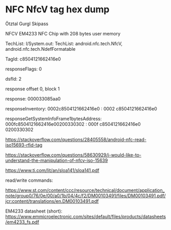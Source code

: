 # NFC NfcV tag hex dump

Ötztal Gurgl Skipass

NFCV EM4233 NFC Chip with 208 bytes user memory

TechList: I/System.out: TechList: android.nfc.tech.NfcV, android.nfc.tech.NdefFormatable

TagId: c8504121662416e0

responseFlags: 0

dsfId: 2

response offset 0, block 1

response: 000033085aa0

responseInventory: 0002c8504121662416e0 : 0002 c8504121662416e0 

responseGetSystemInfoFrame1bytesAddress: 000fc8504121662416e00200330302 : 000f c8504121662416e0 0200330302 


https://stackoverflow.com/questions/28405558/android-nfc-read-iso15693-rfid-tag

https://stackoverflow.com/questions/58630929/i-would-like-to-understand-the-manipulation-of-nfcv-iso-15639

https://www.ti.com/lit/an/sloa141/sloa141.pdf

read/write commands:

https://www.st.com/content/ccc/resource/technical/document/application_note/group0/76/0e/00/a0/1b/04/4c/f2/DM00103491/files/DM00103491.pdf/jcr:content/translations/en.DM00103491.pdf

EM4233 datasheet (short): https://www.emmicroelectronic.com/sites/default/files/products/datasheets/em4233_fs.pdf


